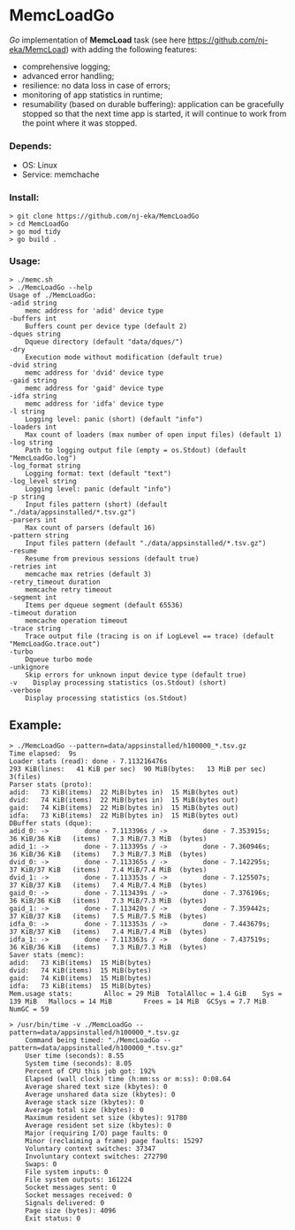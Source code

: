# MemcLoadGo
*Go* implementation of **MemcLoad** task (see here https://github.com/nj-eka/MemcLoad)
with adding the following features:
- comprehensive logging;
- advanced error handling;
- resilience: no data loss in case of errors;
- monitoring of app statistics in runtime;
- resumability (based on durable buffering): application can be gracefully stopped so that the next time app is started, it will continue to work from the point where it was stopped.


### Depends:
  - OS: Linux
  - Service: memchache
### Install:
    > git clone https://github.com/nj-eka/MemcLoadGo
    > cd MemcLoadGo
    > go mod tidy
    > go build .
### Usage:
    > ./memc.sh
    > ./MemcLoadGo --help
    Usage of ./MemcLoadGo:
    -adid string
        memc address for 'adid' device type
    -buffers int
        Buffers count per device type (default 2)
    -dques string
        Dqueue directory (default "data/dques/")
    -dry
        Execution mode without modification (default true)
    -dvid string
        memc address for 'dvid' device type
    -gaid string
        memc address for 'gaid' device type
    -idfa string
        memc address for 'idfa' device type
    -l string
        Logging level: panic (short) (default "info")
    -loaders int
        Max count of loaders (max number of open input files) (default 1)
    -log string
        Path to logging output file (empty = os.Stdout) (default "MemcLoadGo.log")
    -log_format string
        Logging format: text (default "text")
    -log_level string
        Logging level: panic (default "info")
    -p string
        Input files pattern (short) (default "./data/appsinstalled/*.tsv.gz")
    -parsers int
        Max count of parsers (default 16)
    -pattern string
        Input files pattern (default "./data/appsinstalled/*.tsv.gz")
    -resume
        Resume from previous sessions (default true)
    -retries int
        memcache max retries (default 3)
    -retry_timeout duration
        memcache retry timeout
    -segment int
        Items per dqueue segment (default 65536)
    -timeout duration
        memcache operation timeout
    -trace string
        Trace output file (tracing is on if LogLevel == trace) (default "MemcLoadGo.trace.out")
    -turbo
        Dqueue turbo mode
    -unkignore 
        Skip errors for unknown input device type (default true) 
    -v    Display processing statistics (os.Stdout) (short)
    -verbose
        Display processing statistics (os.Stdout)


## Example:
    > ./MemcLoadGo --pattern=data/appsinstalled/h100000_*.tsv.gz
    Time elapsed:  9s
    Loader stats (read): done - 7.113216476s
    293 KiB(lines:   41 KiB per sec)  90 MiB(bytes:   13 MiB per sec)  3(files)
    Parser stats (proto):
    adid:   73 KiB(items)  22 MiB(bytes in)  15 MiB(bytes out)
    dvid:   74 KiB(items)  22 MiB(bytes in)  15 MiB(bytes out)
    gaid:   74 KiB(items)  22 MiB(bytes in)  15 MiB(bytes out)
    idfa:   73 KiB(items)  22 MiB(bytes in)  15 MiB(bytes out)
    DBuffer stats (dque):
    adid_0: ->         done - 7.113396s / ->         done - 7.353915s;   36 KiB/36 KiB   (items)   7.3 MiB/7.3 MiB  (bytes)
    adid_1: ->         done - 7.113395s / ->         done - 7.360946s;   36 KiB/36 KiB   (items)   7.3 MiB/7.3 MiB  (bytes)
    dvid_0: ->         done - 7.113365s / ->         done - 7.142295s;   37 KiB/37 KiB   (items)   7.4 MiB/7.4 MiB  (bytes)
    dvid_1: ->         done - 7.113353s / ->         done - 7.125507s;   37 KiB/37 KiB   (items)   7.4 MiB/7.4 MiB  (bytes)
    gaid_0: ->         done - 7.113439s / ->         done - 7.376196s;   36 KiB/36 KiB   (items)   7.3 MiB/7.3 MiB  (bytes)
    gaid_1: ->         done - 7.113420s / ->         done - 7.359442s;   37 KiB/37 KiB   (items)   7.5 MiB/7.5 MiB  (bytes)
    idfa_0: ->         done - 7.113353s / ->         done - 7.443679s;   37 KiB/37 KiB   (items)   7.4 MiB/7.4 MiB  (bytes)
    idfa_1: ->         done - 7.113363s / ->         done - 7.437519s;   36 KiB/36 KiB   (items)   7.3 MiB/7.3 MiB  (bytes)
    Saver stats (memc):
    adid:   73 KiB(items)  15 MiB(bytes)
    dvid:   74 KiB(items)  15 MiB(bytes)
    gaid:   74 KiB(items)  15 MiB(bytes)
    idfa:   73 KiB(items)  15 MiB(bytes)
    Mem.usage stats:        Alloc = 29 MiB  TotalAlloc = 1.4 GiB    Sys = 139 MiB   Mallocs = 14 MiB        Frees = 14 MiB  GCSys = 7.7 MiB NumGC = 59

    > /usr/bin/time -v ./MemcLoadGo --pattern=data/appsinstalled/h100000_*.tsv.gz
        Command being timed: "./MemcLoadGo --pattern=data/appsinstalled/h100000_*.tsv.gz"
        User time (seconds): 8.55
        System time (seconds): 8.05
        Percent of CPU this job got: 192%
        Elapsed (wall clock) time (h:mm:ss or m:ss): 0:08.64
        Average shared text size (kbytes): 0
        Average unshared data size (kbytes): 0
        Average stack size (kbytes): 0
        Average total size (kbytes): 0
        Maximum resident set size (kbytes): 91780
        Average resident set size (kbytes): 0
        Major (requiring I/O) page faults: 0
        Minor (reclaiming a frame) page faults: 15297
        Voluntary context switches: 37347
        Involuntary context switches: 272790
        Swaps: 0
        File system inputs: 0
        File system outputs: 161224
        Socket messages sent: 0
        Socket messages received: 0
        Signals delivered: 0
        Page size (bytes): 4096
        Exit status: 0
